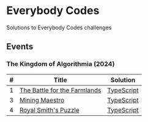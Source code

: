 # Everybody Codes

Solutions to Everybody Codes challenges

## Events

### The Kingdom of Algorithmia (2024)

| #   | Title                                                                       | Solution                                    |
| --- | --------------------------------------------------------------------------- | ------------------------------------------- |
| 1   | [The Battle for the Farmlands](https://everybody.codes/event/2024/quests/1) | [TypeScript](./src/events/2024/01/index.ts) |
| 3   | [Mining Maestro](https://everybody.codes/event/2024/quests/3)               | [TypeScript](./src/events/2024/03/index.ts) |
| 4   | [Royal Smith's Puzzle](https://everybody.codes/event/2024/quests/4)         | [TypeScript](./src/events/2024/04/index.ts) |
